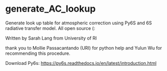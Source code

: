 # generate_AC_lookup
Generate look up table for atmospheric correction using Py6S and 6S radiative transfer model. All open source (:

Written by Sarah Lang from University of RI


thank you to Mollie Passacantando (URI) for python help and Yulun Wu for recommending this procedure. 

Download Py6s: https://py6s.readthedocs.io/en/latest/introduction.html
